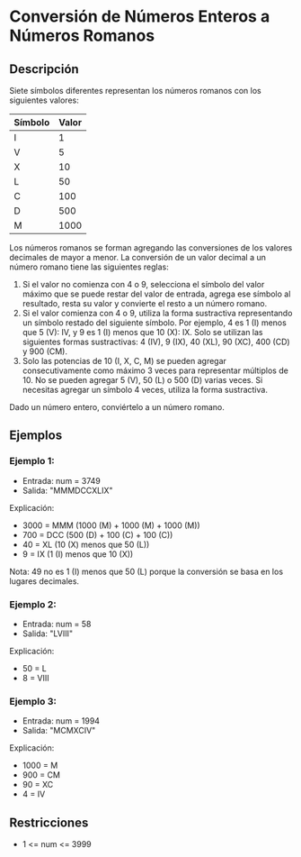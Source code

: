# Conversión de Números Enteros a Números Romanos

## Descripción

Siete símbolos diferentes representan los números romanos con los siguientes valores:

Símbolo | Valor
------- | -----
I       | 1
V       | 5
X       | 10
L       | 50
C       | 100
D       | 500
M       | 1000

Los números romanos se forman agregando las conversiones de los valores decimales de mayor a menor. La conversión de un valor decimal a un número romano tiene las siguientes reglas:

1. Si el valor no comienza con 4 o 9, selecciona el símbolo del valor máximo que se puede restar del valor de entrada, agrega ese símbolo al resultado, resta su valor y convierte el resto a un número romano.
2. Si el valor comienza con 4 o 9, utiliza la forma sustractiva representando un símbolo restado del siguiente símbolo. Por ejemplo, 4 es 1 (I) menos que 5 (V): IV, y 9 es 1 (I) menos que 10 (X): IX. Solo se utilizan las siguientes formas sustractivas: 4 (IV), 9 (IX), 40 (XL), 90 (XC), 400 (CD) y 900 (CM).
3. Solo las potencias de 10 (I, X, C, M) se pueden agregar consecutivamente como máximo 3 veces para representar múltiplos de 10. No se pueden agregar 5 (V), 50 (L) o 500 (D) varias veces. Si necesitas agregar un símbolo 4 veces, utiliza la forma sustractiva.

Dado un número entero, conviértelo a un número romano.

## Ejemplos

### Ejemplo 1:

- Entrada: num = 3749
- Salida: "MMMDCCXLIX"

Explicación:
- 3000 = MMM (1000 (M) + 1000 (M) + 1000 (M))
- 700 = DCC (500 (D) + 100 (C) + 100 (C))
- 40 = XL (10 (X) menos que 50 (L))
- 9 = IX (1 (I) menos que 10 (X))

Nota: 49 no es 1 (I) menos que 50 (L) porque la conversión se basa en los lugares decimales.

### Ejemplo 2:

- Entrada: num = 58
- Salida: "LVIII"

Explicación:
- 50 = L
- 8 = VIII

### Ejemplo 3:

- Entrada: num = 1994
- Salida: "MCMXCIV"

Explicación:
- 1000 = M
- 900 = CM
- 90 = XC
- 4 = IV

## Restricciones

- 1 <= num <= 3999